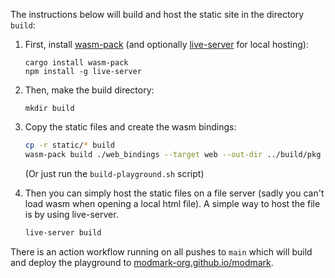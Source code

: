 The instructions below will build and host the static site in the directory `build`:

1. First, install [wasm-pack](https://rustwasm.github.io/wasm-pack/) (and
   optionally [live-server](https://www.npmjs.com/package/live-server) for local hosting):
    ```shell
    cargo install wasm-pack
    npm install -g live-server
    ```

2. Then, make the build directory:
    ```shell
    mkdir build
    ```

3. Copy the static files and create the wasm bindings:
    ```sh
    cp -r static/* build
    wasm-pack build ./web_bindings --target web --out-dir ../build/pkg
    ```
   (Or just run the `build-playground.sh` script)

4. Then you can simply host the static files on a file server (sadly you can't load wasm when opening a local html
   file). A simple way to host the file is by using live-server.
    ```sh
    live-server build
    ```

There is an action workflow running on all pushes to `main` which will build and deploy the playground to [modmark-org.github.io/modmark](https://modmark-org.github.io/modmark/).
